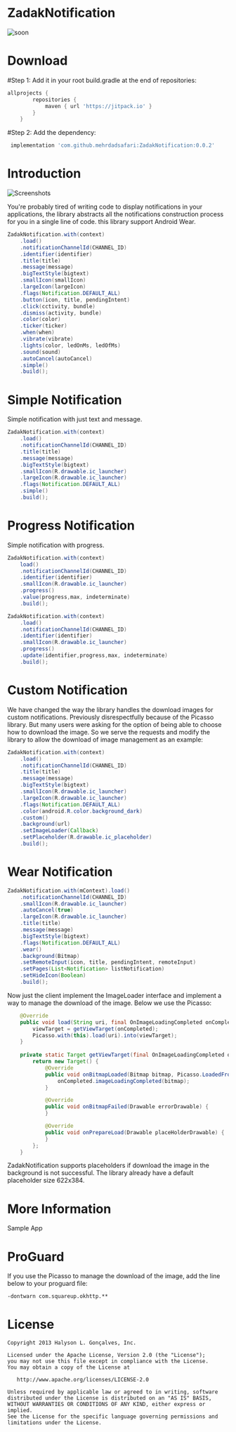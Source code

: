 # ZadakNotification
![soon](https://zadak.ir/logo.png)

# Download
#Step 1:
Add it in your root build.gradle at the end of repositories:
``` groovy
allprojects {
		repositories {
			maven { url 'https://jitpack.io' }
		}
	}
```
#Step 2:
Add the dependency:
```groovy
 implementation 'com.github.mehrdadsafari:ZadakNotification:0.0.2'
```

# Introduction

![Screenshots](https://raw.githubusercontent.com/halysongoncalves/pugnotification/master/art/screenshot.png)

You're probably tired of writing code to display notifications in your applications, the library abstracts all the notifications construction process for you in a single line of code. this library support Android Wear.

```java
ZadakNotification.with(context)
    .load()
    .notificationChannelId(CHANNEL_ID)
    .identifier(identifier)
    .title(title)
    .message(message)
    .bigTextStyle(bigtext)
    .smallIcon(smallIcon)
    .largeIcon(largeIcon)
    .flags(Notification.DEFAULT_ALL)
    .button(icon, title, pendingIntent)
    .click(cctivity, bundle)
    .dismiss(activity, bundle)
    .color(color)
    .ticker(ticker)
    .when(when)
    .vibrate(vibrate)
    .lights(color, ledOnMs, ledOfMs)
    .sound(sound) 
    .autoCancel(autoCancel)
    .simple()
    .build();
```
# Simple Notification

Simple notification with just text and message.

```java
ZadakNotification.with(context)
    .load()
    .notificationChannelId(CHANNEL_ID)
    .title(title)
    .message(message)
    .bigTextStyle(bigtext)
    .smallIcon(R.drawable.ic_launcher)
    .largeIcon(R.drawable.ic_launcher)
    .flags(Notification.DEFAULT_ALL)
    .simple()
    .build();
```

# Progress Notification

Simple notification with progress.

```java
ZadakNotification.with(context)
    load()
    .notificationChannelId(CHANNEL_ID)
    .identifier(identifier)
    .smallIcon(R.drawable.ic_launcher)
    .progress()
    .value(progress,max, indeterminate)
    .build();
```

```java
ZadakNotification.with(context)
    .load()
    .notificationChannelId(CHANNEL_ID)
    .identifier(identifier)
    .smallIcon(R.drawable.ic_launcher)
    .progress()
    .update(identifier,progress,max, indeterminate)
    .build();
```

# Custom Notification

We have changed the way the library handles the download images for custom notifications. Previously disrespectfully because of the Picasso library. But many users were asking for the option of being able to choose how to download the image.
So we serve the requests and modify the library to allow the download of image management as an example:

```java
ZadakNotification.with(context)
    .load()
    .notificationChannelId(CHANNEL_ID)
    .title(title)
    .message(message)
    .bigTextStyle(bigtext)
    .smallIcon(R.drawable.ic_launcher)
    .largeIcon(R.drawable.ic_launcher)
    .flags(Notification.DEFAULT_ALL)
    .color(android.R.color.background_dark)
    .custom()
    .background(url)
    .setImageLoader(Callback)
    .setPlaceholder(R.drawable.ic_placeholder)
    .build();  
```


# Wear Notification

```java
ZadakNotification.with(mContext).load()
    .notificationChannelId(CHANNEL_ID)
    .smallIcon(R.drawable.ic_launcher)
    .autoCancel(true)
    .largeIcon(R.drawable.ic_launcher)
    .title(title)
    .message(message)
    .bigTextStyle(bigtext)
    .flags(Notification.DEFAULT_ALL)
    .wear()
    .background(Bitmap)
    .setRemoteInput(icon, title, pendingIntent, remoteInput)
    .setPages(List<Notification> listNotification)
    .setHideIcon(Boolean)
    .build();
```

Now just the client implement the ImageLoader interface and implement a way to manage the download of the image. Below we use the Picasso:

```java
    @Override
    public void load(String uri, final OnImageLoadingCompleted onCompleted) {
        viewTarget = getViewTarget(onCompleted);
        Picasso.with(this).load(uri).into(viewTarget);
    }
    
    private static Target getViewTarget(final OnImageLoadingCompleted onCompleted) {
        return new Target() {
            @Override
            public void onBitmapLoaded(Bitmap bitmap, Picasso.LoadedFrom from) {
                onCompleted.imageLoadingCompleted(bitmap);
            }

            @Override
            public void onBitmapFailed(Drawable errorDrawable) {
            }

            @Override
            public void onPrepareLoad(Drawable placeHolderDrawable) {
            }
        };
    }
```
ZadakNotification supports placeholders if download the image in the background is not successful. The library already have a default placeholder size 622x384.

# More Information
Sample App

# ProGuard

If you use the Picasso to manage the download of the image, add the line below to your proguard file:

```
-dontwarn com.squareup.okhttp.**
```
# License

    Copyright 2013 Halyson L. Gonçalves, Inc.

    Licensed under the Apache License, Version 2.0 (the "License");
    you may not use this file except in compliance with the License.
    You may obtain a copy of the License at

       http://www.apache.org/licenses/LICENSE-2.0

    Unless required by applicable law or agreed to in writing, software
    distributed under the License is distributed on an "AS IS" BASIS,
    WITHOUT WARRANTIES OR CONDITIONS OF ANY KIND, either express or implied.
    See the License for the specific language governing permissions and
    limitations under the License.

[1]: http://repo1.maven.org/maven2/com/github/halysongoncalves/pugnotification/1.8.1/pugnotification-1.8.1.aar.loa
